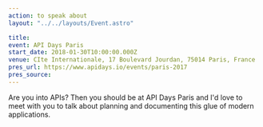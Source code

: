 ```yaml
---
action: to speak about
layout: "../../layouts/Event.astro"

title:
event: API Days Paris
start_date: 2018-01-30T10:00:00.000Z
venue: CIte Internationale, 17 Boulevard Jourdan, 75014 Paris, France
pres_url: https://www.apidays.io/events/paris-2017
pres_source:
---
```


Are you into APIs? Then you should be at API Days Paris and I'd love to meet with you to talk about planning and documenting this glue of modern applications.
